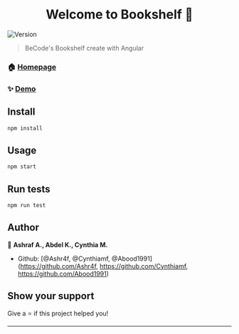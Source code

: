 <h1 align="center">Welcome to Bookshelf 👋</h1>
<p>
  <img alt="Version" src="https://img.shields.io/badge/version-1.0.0-blue.svg?cacheSeconds=2592000" />
</p>

> BeCode's Bookshelf create with Angular

### 🏠 [Homepage](https://github.com/Ashr4f/bookshelf)

### ✨ [Demo](https://becode-bookshelves.netlify.com/)

## Install

```sh
npm install
```

## Usage

```sh
npm start
```

## Run tests

```sh
npm run test
```

## Author

👤 **Ashraf A., Abdel K., Cynthia M.**

* Github: [@Ashr4f, @Cynthiamf, @Abood1991](https://github.com/Ashr4f, https://github.com/Cynthiamf, https://github.com/Abood1991)

## Show your support

Give a ⭐️ if this project helped you!

***
